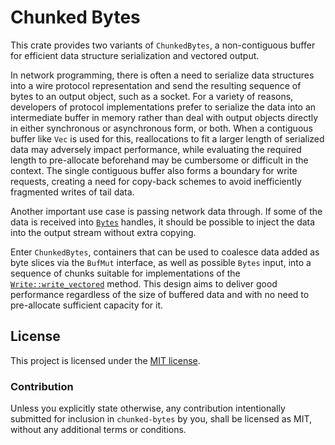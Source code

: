 # Chunked Bytes

This crate provides two variants of `ChunkedBytes`, a non-contiguous buffer
for efficient data structure serialization and vectored output.

In network programming, there is often a need to serialize data structures
into a wire protocol representation and send the resulting sequence of bytes
to an output object, such as a socket. For a variety of reasons, developers
of protocol implementations prefer to serialize the data into
an intermediate buffer in memory rather than deal with output objects directly
in either synchronous or asynchronous form, or both. When a contiguous
buffer like `Vec` is used for this, reallocations to fit a larger length of
serialized data may adversely impact performance, while evaluating the required
length to pre-allocate beforehand may be cumbersome or difficult in the
context. The single contiguous buffer also forms a boundary for write requests,
creating a need for copy-back schemes to avoid inefficiently fragmented writes
of tail data.

Another important use case is passing network data through. If some of the data
is received into [`Bytes`](https://docs.rs/bytes) handles, it should be possible
to inject the data into the output stream without extra copying.

Enter `ChunkedBytes`, containers that can be used to coalesce data added as
byte slices via the `BufMut` interface, as well as possible `Bytes` input,
into a sequence of chunks suitable for implementations of the
[`Write::write_vectored`][write_vectored] method. This design aims to deliver
good performance regardless of the size of buffered data and with no need
to pre-allocate sufficient capacity for it.

[write_vectored]: https://doc.rust-lang.org/stable/std/io/trait.Write.html#method.write_vectored

## License

This project is licensed under the [MIT license](LICENSE).

### Contribution

Unless you explicitly state otherwise, any contribution intentionally submitted
for inclusion in `chunked-bytes` by you, shall be licensed as MIT, without any
additional terms or conditions.
